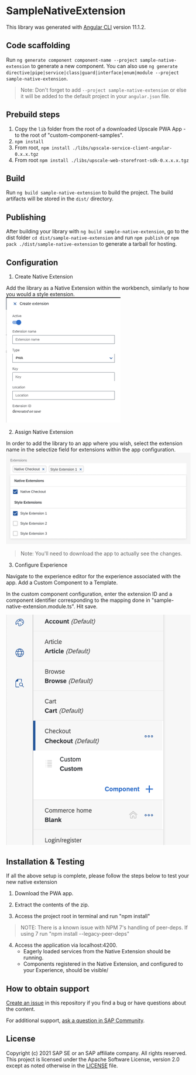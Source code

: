 # SampleNativeExtension

This library was generated with [Angular CLI](https://github.com/angular/angular-cli) version 11.1.2.

## Code scaffolding

Run `ng generate component component-name --project sample-native-extension` to generate a new component. You can also use `ng generate directive|pipe|service|class|guard|interface|enum|module --project sample-native-extension`.
> Note: Don't forget to add `--project sample-native-extension` or else it will be added to the default project in your `angular.json` file. 

## Prebuild steps

1) Copy the `lib` folder from the root of a downloaded Upscale PWA App - to the root of "custom-component-samples". 
2) `npm install`
3) From root, `npm install ./libs/upscale-service-client-angular-0.x.x.tgz`
4) From root `npm install ./libs/upscale-web-storefront-sdk-0.x.x.x.tgz`

## Build

  Run `ng build sample-native-extension` to build the project. The build artifacts will be stored in the `dist/` directory.

## Publishing

  After building your library with `ng build sample-native-extension`, go to the dist folder `cd dist/sample-native-extension` and run `npm publish` or `npm pack ./dist/sample-native-extension` to generate a tarball for hosting.

## Configuration
1. Create Native Extension

  Add the library as a Native Extension within the workbench, similarly to how you would a style extension.
  ![create native extension](../../../../documentation/assets/Create_Native_Extension.png) 

2. Assign Native Extension

  In order to add the library to an app where you wish, select the extension name in the selectize field for extensions within the app configuration.
  ![assign native extension](../../../../documentation/assets/Assign_native_extension.png) 

  > Note: You'll need to download the app to actually see the changes.

3. Configure Experience

  Navigate to the experience editor for the experience associated with the app. Add a Custom Component to a Template.

  In the custom component configuration, enter the extension ID and a component identifier corresponding to the mapping done in "sample-native-extension.module.ts". Hit save. 

  ![configure experience](../../../../documentation/assets/configure_experience.png) 


## Installation & Testing
If all the above setup is complete, please follow the steps below to test your new native extension

1. Download the PWA app.

2. Extract the contents of the zip.

3. Access the project root in terminal and run "npm install"  
 > NOTE: There is a known issue with NPM 7's handling of peer-deps. If using 7 run "npm install --legacy-peer-deps"

4. Access the application via localhost:4200. 
    - Eagerly loaded services from the Native Extension should be running. 
    - Components registered in the Native Extension, and configured to your Experience, should be visible/

## How to obtain support

[Create an issue](https://github.com/SAP-samples/<repository-name>/issues) in this repository if you find a bug or have questions about the content.
 
For additional support, [ask a question in SAP Community](https://answers.sap.com/questions/ask.html).

## License
Copyright (c) 2021 SAP SE or an SAP affiliate company. All rights reserved. This project is licensed under the Apache Software License, version 2.0 except as noted otherwise in the [LICENSE](LICENSES/Apache-2.0.txt) file.
